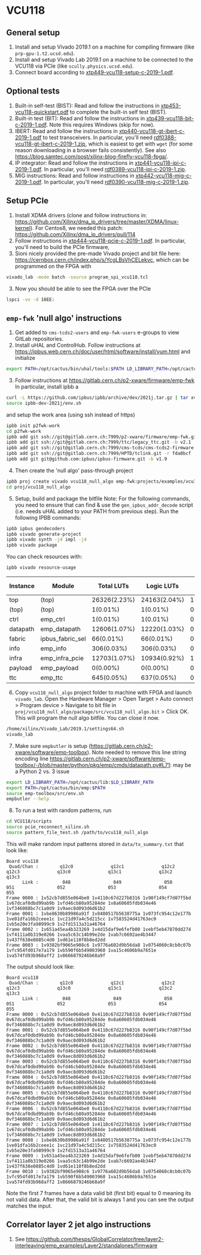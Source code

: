 # VCU118

## General setup
1. Install and setup Vivado 2019.1 on a machine for compiling firmware (like `prp-gpu-1.t2.ucsd.edu`).
2. Install and setup Vivado Lab 2019.1 on a machine to be connected to the VCU118 via PCIe (like `scully.physics.ucsd.edu`).
3. Connect board according to [xtp449-vcu118-setup-c-2019-1.pdf](example_designs/xtp449-vcu118-setup-c-2019-1.pdf).

## Optional tests 
1. Built-in self-test (BIST): Read and follow the instructions in [xtp453-vcu118-quickstart.pdf](user_guides/xtp453-vcu118-quickstart.pdf) to complete the built-in self test (BIST).
2. Built-in test (BIT): Read and follow the instructions in [xtp439-vcu118-bit-c-2019-1.pdf](example_designs/xtp439-vcu118-bit-c-2019-1). Note this requires Windows (skip for now).
3. IBERT: Read and follow the instructions in [xtp440-vcu118-gt-ibert-c-2019-1.pdf](example_designs/xtp440-vcu118-gt-ibert-c-2019-1.pdf) to test transceivers. In particular, you'll need [rdf0388-vcu118-gt-ibert-c-2019-1.zip](https://www.xilinx.com/support/documentation/boards_and_kits/vcu118/2019_1/rdf0388-vcu118-gt-ibert-c-2019-1.zip), which is easiest to get with `wget` (for some reason downloading in a browser fails consistently). See also https://blog.samtec.com/post/xilinx-blog-firefly-vcu118-fpga/.
4. IP integrator: Read and follow the instructions in [xtp441-vcu118-ipi-c-2019-1.pdf](example_designs/xtp441-vcu118-ipi-c-2019-1.pdf). In particular, you'll need [rdf0389-vcu118-ipi-c-2019-1.zip](https://www.xilinx.com/support/documentation/boards_and_kits/vcu118/2019_1/rdf0389-vcu118-ipi-c-2019-1.zip).
5. MIG instructions: Read and follow instructions in [xtp442-vcu118-mig-c-2019-1.pdf](example_designs/xtp442-vcu118-mig-c-2019-1.pdf). In particular, you'll need [rdf0390-vcu118-mig-c-2019-1.zip](https://www.xilinx.com/support/documentation/boards_and_kits/vcu118/2019_1/rdf0390-vcu118-mig-c-2019-1.zip).

## Setup PCIe 
1. Install XDMA drivers (clone and follow instructions in: https://github.com/Xilinx/dma_ip_drivers/tree/master/XDMA/linux-kernel). For Centos8, we needed this patch: https://github.com/Xilinx/dma_ip_drivers/pull/114
1. Follow instructions in [xtp444-vcu118-pcie-c-2019-1.pdf](example_designs/xtp444-vcu118-pcie-c-2019-1.pdf). In particular, you'll need to build the PCIe firmware, 
2. Sioni nicely provided the pre-made Vivado project and bit file here: https://cernbox.cern.ch/index.php/s/YcgLBsVhCELekvc, which can be programmed on the FPGA with
```bash
vivado_lab -mode batch -source program_spi_vcu118.tcl
```
3. Now you should be able to see the FPGA over the PCIe
```bash
lspci -vv -d 10EE:
```

## `emp-fwk` 'null algo' instructions
1. Get added to `cms-tcds2-users` and `emp-fwk-users` e-groups to view GitLab repositories.
2. Install uHAL and ControlHub. Follow instructions at https://ipbus.web.cern.ch/doc/user/html/software/install/yum.html
and initialize
```bash
export PATH=/opt/cactus/bin/uhal/tools:$PATH LD_LIBRARY_PATH=/opt/cactus/lib:$LD_LIBRARY_PATH
```
3. Follow instructions at https://gitlab.cern.ch/p2-xware/firmware/emp-fwk
In particular, install ipbb a
```bash
curl -L https://github.com/ipbus/ipbb/archive/dev/2021j.tar.gz | tar xvz
source ipbb-dev-2021j/env.sh
```
and setup the work area (using ssh instead of https)
```bash
ipbb init p2fwk-work
cd p2fwk-work
ipbb add git ssh://git@gitlab.cern.ch:7999/p2-xware/firmware/emp-fwk.git
ipbb add git ssh://git@gitlab.cern.ch:7999/ttc/legacy_ttc.git -b v2.1
ipbb add git ssh://git@gitlab.cern.ch:7999/cms-tcds/cms-tcds2-firmware.git -b v0_1_1
ipbb add git ssh://git@gitlab.cern.ch:7999/HPTD/tclink.git -r fda0bcf
ipbb add git git@github.com:ipbus/ipbus-firmware.git -b v1.9
```
4. Then create the 'null algo' pass-through project
```bash
ipbb proj create vivado vcu118_null_algo emp-fwk:projects/examples/vcu118 top.dep
cd proj/vcu118_null_algo
```
5. Setup, build and package the bitfile
Note: For the following commands, you need to ensure that can find & use the `gen_ipbus_addr_decode` script (i.e. needs uHAL added to your PATH from previous step). Run the following IPBB commands:
```bash
ipbb ipbus gendecoders
ipbb vivado generate-project
ipbb vivado synth -j4 impl -j4
ipbb vivado package
```
You can check resources with:
```bash
ipbb vivado resource-usage
```
|  Instance  |      Module      |  Total LUTs  |  Logic LUTs  |   LUTRAMs   |    SRLs    |      FFs     |   RAMB36   |   RAMB18  |   URAM   | DSP48 Blocks |
|------------|------------------|--------------|--------------|-------------|------------|--------------|------------|-----------|----------|--------------|
| top        |            (top) | 26326(2.23%) | 24163(2.04%) | 1754(0.30%) | 409(0.07%) | 75827(3.21%) | 112(5.19%) | 64(1.48%) | 0(0.00%) |     0(0.00%) |
|   (top)    |            (top) |     1(0.01%) |     1(0.01%) |    0(0.00%) |   0(0.00%) |     0(0.00%) |   0(0.00%) |  0(0.00%) | 0(0.00%) |     0(0.00%) |
|   ctrl     |         emp_ctrl |     1(0.01%) |     1(0.01%) |    0(0.00%) |   0(0.00%) |    32(0.01%) |   0(0.00%) |  0(0.00%) | 0(0.00%) |     0(0.00%) |
|   datapath |     emp_datapath | 12606(1.07%) | 12220(1.03%) |    0(0.00%) | 386(0.07%) | 18553(0.78%) |  16(0.74%) | 64(1.48%) | 0(0.00%) |     0(0.00%) |
|   fabric   | ipbus_fabric_sel |    66(0.01%) |    66(0.01%) |    0(0.00%) |   0(0.00%) |     0(0.00%) |   0(0.00%) |  0(0.00%) | 0(0.00%) |     0(0.00%) |
|   info     |         emp_info |   306(0.03%) |   306(0.03%) |    0(0.00%) |   0(0.00%) |   268(0.01%) |   0(0.00%) |  0(0.00%) | 0(0.00%) |     0(0.00%) |
|   infra    |   emp_infra_pcie | 12703(1.07%) | 10934(0.92%) | 1754(0.30%) |  15(0.01%) | 15977(0.68%) |  95(4.40%) |  0(0.00%) | 0(0.00%) |     0(0.00%) |
|   payload  |      emp_payload |     0(0.00%) |     0(0.00%) |    0(0.00%) |   0(0.00%) | 40200(1.70%) |   0(0.00%) |  0(0.00%) | 0(0.00%) |     0(0.00%) |
|   ttc      |          emp_ttc |   645(0.05%) |   637(0.05%) |    0(0.00%) |   8(0.01%) |   797(0.03%) |   1(0.05%) |  0(0.00%) | 0(0.00%) |     0(0.00%) |

6. Copy `vcu118_null_algo` project folder to machine with FPGA and launch `vivado_lab`. Open the Hardware Manager > Open Target > Auto connect > Program device > Navigate to bit file in `proj/vcu118_null_algo/package/src/vcu118_null_algo.bit` > Click OK. This will program the null algo bitfile. You can close it now.
```bash
/home/xilinx/Vivado_Lab/2019.1/settings64.sh
vivado_lab
```
7. Make sure `empbutler` is setup (https://gitlab.cern.ch/p2-xware/software/emp-toolbox). Note needed to remove this line string encoding line https://gitlab.cern.ch/p2-xware/software/emp-toolbox/-/blob/master/python/pkg/emp/cmds/datapath.py#L71: may be a Python 2 vs. 3 issue
```bash
export LD_LIBRARY_PATH=/opt/cactus/lib:$LD_LIBRARY_PATH
export PATH=/opt/cactus/bin/emp:$PATH
source emp-toolbox/src/env.sh
empbutler --help
```
8. To run a test with random patterns, run
```bash
cd VCU118/scripts
source pcie_reconnect_xilinx.sh
source pattern_file_test.sh /path/to/vcu118_null_algo
```
This will make random input patterns stored in `data/tx_summary.txt` that look like:
```
Board vcu118
 Quad/Chan :        q12c0              q12c1              q12c2              q12c3              q13c0              q13c1              q13c2              q13c3      
      Link :         048                049                050                051                052                053                054                055       
Frame 0000 : 1v52cb7d855e064be0 1v4110c67d227b8316 1v90f149cf7d07f5bd 1v67dcaf0dbd99ab9b 1vfd46cb80a95284de 1v8a60605fdb034e46 1vf346088bc7c1a0d9 1v9aec8d093d6d61b2
Frame 0001 : 1vbe8630b89986a91f 1v8480517b5638775a 1v073fc954c12e177b 1ve01dfa16b2ceee1c 1vc21d97a4c5d215cc 1v7583524d41763ec0 1vb5e20e3fa98999c9 1v2fd1513a31a46764
Frame 0002 : 1v651a45ea4b323269 1v4d15daf9e6fefb00 1vebf5eb47870dd274 1vf4111a0b319e0266 1vaa5c63c14b99e2de 1vab7c6692ae4b3447 1v437f638e0885c4d0 1vd61e110f8b8ed2dd
Frame 0003 : 1v9382bf9065e908c6 1v9776a602d9b56da8 1v0754060c8cb0c07b 1vfc954fd017e7a179 1vb590f6b549003960 1va15c4606b9a7651e 1va574fd93b968aff2 1v8666879246b68a9f
```
The output should look like:
```
Board vcu118
 Quad/Chan :        q12c0              q12c1              q12c2              q12c3              q13c0              q13c1              q13c2              q13c3      
      Link :         048                049                050                051                052                053                054                055       
Frame 0000 : 0v52cb7d855e064be0 0v4110c67d227b8316 0v90f149cf7d07f5bd 0v67dcaf0dbd99ab9b 0vfd46cb80a95284de 0v8a60605fdb034e46 0vf346088bc7c1a0d9 0v9aec8d093d6d61b2
Frame 0001 : 0v52cb7d855e064be0 0v4110c67d227b8316 0v90f149cf7d07f5bd 0v67dcaf0dbd99ab9b 0vfd46cb80a95284de 0v8a60605fdb034e46 0vf346088bc7c1a0d9 0v9aec8d093d6d61b2
Frame 0002 : 0v52cb7d855e064be0 0v4110c67d227b8316 0v90f149cf7d07f5bd 0v67dcaf0dbd99ab9b 0vfd46cb80a95284de 0v8a60605fdb034e46 0vf346088bc7c1a0d9 0v9aec8d093d6d61b2
Frame 0003 : 0v52cb7d855e064be0 0v4110c67d227b8316 0v90f149cf7d07f5bd 0v67dcaf0dbd99ab9b 0vfd46cb80a95284de 0v8a60605fdb034e46 0vf346088bc7c1a0d9 0v9aec8d093d6d61b2
Frame 0004 : 0v52cb7d855e064be0 0v4110c67d227b8316 0v90f149cf7d07f5bd 0v67dcaf0dbd99ab9b 0vfd46cb80a95284de 0v8a60605fdb034e46 0vf346088bc7c1a0d9 0v9aec8d093d6d61b2
Frame 0005 : 0v52cb7d855e064be0 0v4110c67d227b8316 0v90f149cf7d07f5bd 0v67dcaf0dbd99ab9b 0vfd46cb80a95284de 0v8a60605fdb034e46 0vf346088bc7c1a0d9 0v9aec8d093d6d61b2
Frame 0006 : 0v52cb7d855e064be0 0v4110c67d227b8316 0v90f149cf7d07f5bd 0v67dcaf0dbd99ab9b 0vfd46cb80a95284de 0v8a60605fdb034e46 0vf346088bc7c1a0d9 0v9aec8d093d6d61b2
Frame 0007 : 1v52cb7d855e064be0 1v4110c67d227b8316 1v90f149cf7d07f5bd 1v67dcaf0dbd99ab9b 1vfd46cb80a95284de 1v8a60605fdb034e46 1vf346088bc7c1a0d9 1v9aec8d093d6d61b2
Frame 0008 : 1vbe8630b89986a91f 1v8480517b5638775a 1v073fc954c12e177b 1ve01dfa16b2ceee1c 1vc21d97a4c5d215cc 1v7583524d41763ec0 1vb5e20e3fa98999c9 1v2fd1513a31a46764
Frame 0009 : 1v651a45ea4b323269 1v4d15daf9e6fefb00 1vebf5eb47870dd274 1vf4111a0b319e0266 1vaa5c63c14b99e2de 1vab7c6692ae4b3447 1v437f638e0885c4d0 1vd61e110f8b8ed2dd
Frame 0010 : 1v9382bf9065e908c6 1v9776a602d9b56da8 1v0754060c8cb0c07b 1vfc954fd017e7a179 1vb590f6b549003960 1va15c4606b9a7651e 1va574fd93b968aff2 1v8666879246b68a9f
```
Note the first 7 frames have a data valid bit (first bit) equal to 0 meaning its not valid data. After that, the valid bit is always 1 and you can see the output matches the input.


## Correlator layer 2 jet algo instructions
1. See https://github.com/thesps/GlobalCorrelator/tree/layer2-interleaving/emp_examples/Layer2/standalones/firmware
